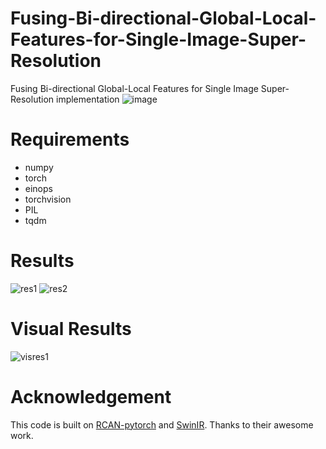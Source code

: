 # Fusing-Bi-directional-Global-Local-Features-for-Single-Image-Super-Resolution
Fusing Bi-directional Global-Local Features for Single Image Super-Resolution implementation
![image](https://user-images.githubusercontent.com/28581473/166294554-7a50f5cb-2372-41df-9abd-448109d6eeaa.png)

# Requirements
* numpy
* torch
* einops
* torchvision
* PIL
* tqdm

# Results
![res1](https://user-images.githubusercontent.com/28581473/176228498-625f6e7c-154d-4baa-bfa9-3dd0a71875e6.PNG)
![res2](https://user-images.githubusercontent.com/28581473/176228529-82a80fef-1927-486c-b6d4-af0029bf7c15.PNG)

# Visual Results
![visres1](https://user-images.githubusercontent.com/28581473/176228800-af108540-06f8-45fe-b5ea-27a493c8ca22.PNG)

# Acknowledgement
This code is built on [RCAN-pytorch](https://github.com/yjn870/RCAN-pytorch) and [SwinIR](https://github.com/JingyunLiang/SwinIR). Thanks to their awesome work.
